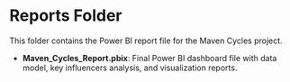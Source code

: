 # Reports Folder

This folder contains the Power BI report file for the Maven Cycles project.

- **Maven_Cycles_Report.pbix**: Final Power BI dashboard file with data model, key influencers analysis, and visualization reports.
